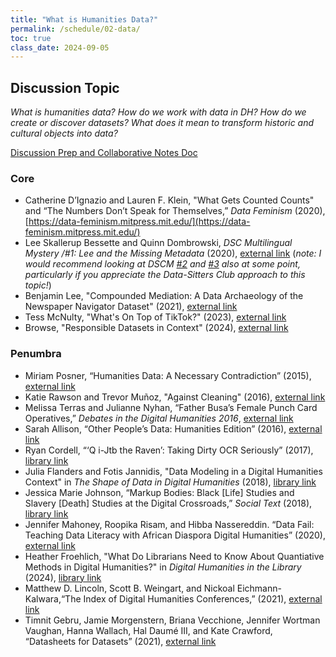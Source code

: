 ```yaml
---
title: "What is Humanities Data?"
permalink: /schedule/02-data/
toc: true
class_date: 2024-09-05
---
```


## Discussion Topic

_What is humanities data? How do we work with data in DH? How do we create or discover datasets? What does it mean to transform historic and cultural objects into data?_

[Discussion Prep and Collaborative Notes Doc](https://docs.google.com/document/d/13g2Y1ZB0ORPhTON0dVRp6idSSqDeoTR4R2iAMTgBpEQ/edit?usp=sharing)

### Core

+ Catherine D’Ignazio and Lauren F. Klein, "What Gets Counted Counts" and “The Numbers Don’t Speak for Themselves,” _Data Feminism_ (2020), [https://data-feminism.mitpress.mit.edu/](https://data-feminism.mitpress.mit.edu/)
+ Lee Skallerup Bessette and Quinn Dombrowski, _DSC Multilingual Mystery /#1: Lee and the Missing Metadata_ (2020), [external link](https://datasittersclub.github.io/site/dscm1.html) (_note: I would recommend looking at DSCM [#2](https://datasittersclub.github.io/site/dscm2.html) and [#3](https://datasittersclub.github.io/site/dscm3.html) also at some point, particularly if you appreciate the Data-Sitters Club approach to this topic!_)
+ Benjamin Lee, "Compounded Mediation: A Data Archaeology of the Newspaper Navigator Dataset" (2021), [external link](http://www.digitalhumanities.org/dhq/vol/15/4/000578/000578.html)
+ Tess McNulty, "What's On Top of TikTok?" (2023), [external link](https://www.publicbooks.org/whats-on-top-of-tiktok/)
+ Browse, "Responsible Datasets in Context" (2024), [external link](https://www.responsible-datasets-in-context.com)

### Penumbra

+ Miriam Posner, “Humanities Data: A Necessary Contradiction” (2015), [external link](https://miriamposner.com/blog/humanities-data-a-necessary-contradiction/)
+ Katie Rawson and Trevor Muñoz, "Against Cleaning" (2016), [external link](http://curatingmenus.org/articles/against-cleaning/)
+ Melissa Terras and Julianne Nyhan, “Father Busa’s Female Punch Card Operatives,” _Debates in the Digital Humanities 2016_, [external link](http://dhdebates.gc.cuny.edu/debates/text/57)
+ Sarah Allison, “Other People’s Data: Humanities Edition” (2016), [external link]((https://culturalanalytics.org/article/11822))
+  Ryan Cordell, “‘Q i-Jtb the Raven’: Taking Dirty OCR Seriously” (2017), [library link](https://doi.org/10.1353/bh.2017.0006)
+  Julia Flanders and Fotis Jannidis, "Data Modeling in a Digital Humanities Context" in _The Shape of Data in Digital Humanities_ (2018), [library link](https://www-taylorfrancis-com.proxy2.library.illinois.edu/chapters/edit/10.4324/9781315552941-1/data-modeling-digital-humanities-context-julia-flanders-fotis-jannidis?context=ubx&refId=ad656ff3-28d7-42ff-a55f-906b1f9ea03b)
+  Jessica Marie Johnson, “Markup Bodies: Black \[Life\] Studies and Slavery \[Death\] Studies at the Digital Crossroads,” _Social Text_ (2018), [library link](https://doi-org.proxy2.library.illinois.edu/10.1215/01642472-7145658)
+ Jennifer Mahoney, Roopika Risam, and Hibba Nassereddin. “Data Fail: Teaching Data Literacy with African Diaspora Digital Humanities” (2020), [external link](https://jitp.commons.gc.cuny.edu/data-fail-teaching-data-literacy-with-african-diaspora-digital-humanities/)
+ Heather Froehlich, "What Do Librarians Need to Know About Quantiative Methods in Digital Humanities?" in _Digital Humanities in the Library_ (2024), [library link](https://ebookcentral.proquest.com/lib/uiuc/reader.action?docID=31260945&ppg=32)
+ Matthew D. Lincoln, Scott B. Weingart, and Nickoal Eichmann-Kalwara,“The Index of Digital Humanities Conferences,” (2021), [external link](https://doi.org/10.5334/johd.26)
+ Timnit Gebru, Jamie Morgenstern, Briana Vecchione, Jennifer Wortman Vaughan, Hanna Wallach, Hal Daumé III, and Kate Crawford, “Datasheets for Datasets” (2021), [external link](https://dl.acm.org/doi/pdf/10.1145/3458723)